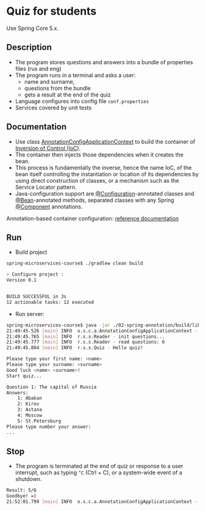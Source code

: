 Quiz for students
=======
Use Spring Core 5.x.

## Description
 - The program stores questions and answers into a bundle of properties files (rus and eng)
 - The program runs in a terminal and asks a user:
   - name and surname,
   - questions from the bundle
   - gets a result at the end of the quiz
 - Language configures into config file `conf.properties`
 - Services covered by unit tests

## Documentation
 * Use class [AnnotationConfigApplicationContext](https://docs.spring.io/spring/docs/5.0.x/javadoc-api/org/springframework/context/annotation/AnnotationConfigApplicationContext.html) to build the container of [Inversion of Control (IoC)](https://docs.spring.io/spring/docs/5.0.x/spring-framework-reference/core.html#spring-core).
 * The container then injects those dependencies when it creates the bean. 
 * This process is fundamentally the inverse, hence the name IoC, of the bean itself controlling the instantiation or location of its dependencies by using direct construction of classes, or a mechanism such as the Service Locator pattern.
 * Java-configuration support are [@Configuration](https://docs.spring.io/spring/docs/5.0.x/javadoc-api/org/springframework/context/annotation/Configuration.html)-annotated classes and [@Bean](https://docs.spring.io/spring/docs/5.0.x/javadoc-api/org/springframework/context/annotation/Bean.html)-annotated methods, separated classes with any Spring [@Component](https://docs.spring.io/spring/docs/5.0.x/javadoc-api/org/springframework/stereotype/Component.html) annotations.

Annotation-based container configuration: [reference documentation](https://docs.spring.io/spring/docs/5.0.x/spring-framework-reference/core.html#beans-annotation-config)


## Run
 *  Build project
```sh
spring-microservices-course$ ./gradlew clean build

> Configure project :
Version 0.1


BUILD SUCCESSFUL in 3s
12 actionable tasks: 12 executed
```  

  *  Run server: 
```sh
spring-microservices-course$ java -jar ./02-spring-annotation/build/libs/02-spring-annotation-all-0.1.jar
21:49:45.526 [main] INFO  o.s.c.a.AnnotationConfigApplicationContext - Refreshing org.springframework.context.annotation.AnnotationConfigApplicationContext@7a5d012c: startup date [Wed Jul 04 21:49:45 MSK 2018]; root of context hierarchy
21:49:45.765 [main] INFO  r.s.s.Reader - init questions...
21:49:45.777 [main] INFO  r.s.s.Reader - read questions: 6
21:49:45.804 [main] INFO  r.s.s.Quiz - Hello quiz!

Please type your first name: <name>
Please type your surname: <surname>
Good luck <name> <surname>!
Start quiz...

Question 1: The capital of Russia
Answers:
	1: Abakan
	2: Kirov
	3: Astana
	4: Moscow
	5: St.Petersburg
Please type number your answer:
...
```

## Stop

 * The program is terminated at the end of quiz or response to a user interrupt, such as typing `^C` (Ctrl + C), or a system-wide event of a shutdown.
```sh
Result: 5/6
Goodbye! =)
21:52:01.799 [main] INFO  o.s.c.a.AnnotationConfigApplicationContext - Closing org.springframework.context.annotation.AnnotationConfigApplicationContext@7a5d012c: startup date [Wed Jul 04 21:49:45 MSK 2018]; root of context hierarchy
```

